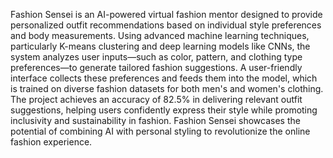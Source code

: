 Fashion Sensei is an AI-powered virtual fashion mentor designed to provide personalized outfit recommendations based on individual style preferences and body measurements. Using advanced machine learning techniques, particularly K-means clustering and deep learning models like CNNs, the system analyzes user inputs—such as color, pattern, and clothing type preferences—to generate tailored fashion suggestions. A user-friendly interface collects these preferences and feeds them into the model, which is trained on diverse fashion datasets for both men's and women's clothing. The project achieves an accuracy of 82.5% in delivering relevant outfit suggestions, helping users confidently express their style while promoting inclusivity and sustainability in fashion. Fashion Sensei showcases the potential of combining AI with personal styling to revolutionize the online fashion experience.
